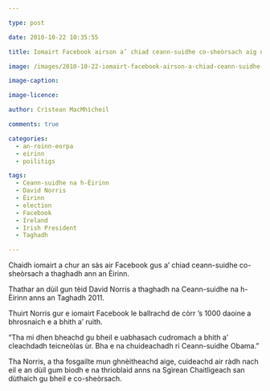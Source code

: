 ```yaml
---

type: post

date: 2010-10-22 10:35:55

title: Iomairt Facebook airson a’ chiad ceann-suidhe co-sheòrsach aig na h-Èirinn

image: /images/2010-10-22-iomairt-facebook-airson-a-chiad-ceann-suidhe-co-sheorsach-aig-na-h-eirinn.jpg

image-caption:

image-licence:

author: Crìstean MacMhìcheil

comments: true

categories:
  - an-roinn-eorpa
  - eirinn
  - poilitigs

tags:
  - Ceann-suidhe na h-Èirinn
  - David Norris
  - Èirinn
  - election
  - Facebook
  - Ireland
  - Irish President
  - Taghadh

---
```


Chaidh iomairt a chur an sàs air Facebook gus a&#8217; chiad ceann-suidhe co-sheòrsach a thaghadh ann an Èirinn.

<!--more-->

Thathar an dùil gun tèid David Norris a thaghadh na Ceann-suidhe na h-Èirinn anns an Taghadh 2011.

Thuirt Norris gur e iomairt Facebook le ballrachd de còrr &#8217;s 1000 daoine a bhrosnaich e a bhith a&#8217; ruith.

&#8220;Tha mi dhen bheachd gu bheil e uabhasach cudromach a bhith a&#8217; cleachdadh teicneòlas ùr. Bha e na chuideachadh ri Ceann-suidhe Obama.&#8221;

Tha Norris, a tha fosgailte mun ghnèitheachd aige, cuideachd air ràdh nach eil e an dùil gum biodh e na thrioblaid anns na Sgìrean Chaitligeach san dùthaich gu bheil e co-sheòrsach.
